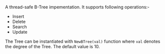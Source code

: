 A thread-safe B-Tree impementation. It supports following operations:-
* Insert
* Delete
* Search
* Update

The Tree can be instantiated with ```NewBTree(val)``` function where ```val``` denotes the degree of the Tree. The default value is 10. 

